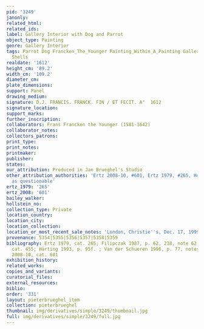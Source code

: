 ```yaml
---
pid: '3249'
janonly: 
related_html: 
related_ids: 
label: Gallery Interior with Dog and Parrot
object_type: Painting
genre: Gallery Interior
tags: Parrot Dog Francken_The_Younger Painting_Within_A_Painting Gallery Flowers Sculpture
  Shells
realdate: '1612'
height_cm: '89.2'
width_cm: '109.2'
diameter_cm: 
plate_dimensions: 
support: Panel
drawing_medium: 
signature: D.J. FRANCIS. FRANCK. FIN / ET FECIT. A°  1612
signature_location: 
support_marks: 
further_inscription: 
collaborators: Frans Francken the Younger (1581-1642)
collaborator_notes: 
collectors_patrons: 
print_type: 
print_notes: 
printmaker: 
publisher: 
states: 
our_attribution: Produced in Jan Brueghel's Studio
other_attribution_authorities: 'Ertz 2008-10, #601, Ertz 1979, #265, Honig database
  as questionable'
ertz_1979: '265'
ertz_2008: '601'
bailey_walker: 
hollstein_no: 
collection_type: Private
location_country: 
location_city: 
location_collection: 
location_or_most_recent_sale_notes: 'London, Christie''s, Dec. 17, 1999, inv. #7'
provenance: 5354|5355|5356|5357|5358|5359
bibliography: Ertz 1979, cat. 265; Filipczak 1987, p. 62, 218, note 62; Härting 1989,
  cat. 455; Härting 1993, p. 95f. ; Van der Schueren 1996, p. 77, notes 48-49; Ertz
  2008-10, cat. 601
exhibition_history: 
related_works: 
copies_and_variants: 
curatorial_files: 
external_resources: 
biblio: 
order: '331'
layout: pieterbrueghel_item
collection: pieterbrueghel
thumbnail: img/derivatives/simple/3249/thumbnail.jpg
full: img/derivatives/simple/3249/full.jpg
---
```

